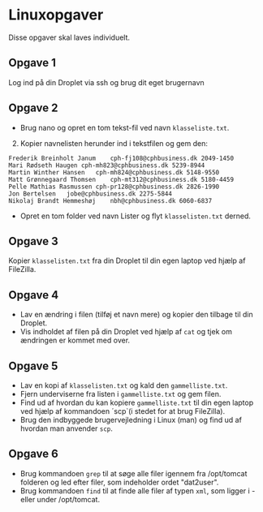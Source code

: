 # Linuxopgaver
Disse opgaver skal laves individuelt. 

## Opgave 1 
Log ind på din Droplet via ssh og brug dit eget brugernavn

## Opgave 2
- Brug nano og opret en tom tekst-fil ved navn `klasseliste.txt`.
2. Kopier navnelisten herunder ind i tekstfilen og gem den:

```Benjamin Sommer Skovgaard	cph-bs190@cphbusiness.dk 2873-6042
Frederik Breinholt Janum	cph-fj108@cphbusiness.dk 2049-1450
Mari Rødseth Haugen	cph-mh823@cphbusiness.dk 5239-8944
Martin Winther Hansen	cph-mh824@cphbusiness.dk 5148-9550
Matt Grønnegaard Thomsen	cph-mt312@cphbusiness.dk 5180-4459
Pelle Mathias Rasmussen	cph-pr128@cphbusiness.dk 2826-1990
Jon Bertelsen	jobe@cphbusiness.dk	2275-5844
Nikolaj Brandt Hemmeshøj	nbh@cphbusiness.dk 6060-6837
```

- Opret en tom folder ved navn Lister og flyt `klasselisten.txt` derned.

## Opgave 3 
Kopier `klasselisten.txt`  fra din Droplet til din egen laptop ved hjælp af FileZilla.

## Opgave 4

- Lav en ændring i filen (tilføj et navn mere) og kopier den tilbage til din Droplet.
- Vis indholdet af filen på din Droplet ved hjælp af `cat` og tjek om ændringen er kommet med over.


## Opgave 5

- Lav en kopi af `klasselisten.txt` og kald den `gammelliste.txt`.
- Fjern underviserne fra listen i `gammelliste.txt` og gem filen.
- Find ud af hvordan du kan kopiere `gammelliste.txt` til din egen laptop ved hjælp af kommandoen ´scp`(i stedet for at brug FileZilla).
- Brug den indbyggede brugervejledning i Linux (man) og find ud af hvordan man anvender `scp`.

## Opgave 6

- Brug kommandoen `grep` til at søge alle filer igennem fra /opt/tomcat folderen og led efter filer, som indeholder ordet "dat2user". 
- Brug kommandoen `find` til at finde alle filer af typen `xml`, som ligger i - eller under /opt/tomcat.
